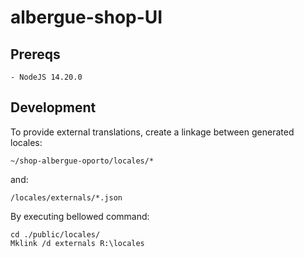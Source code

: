# albergue-shop-UI
## Prereqs
```
- NodeJS 14.20.0
```
## Development
To provide external translations, create a linkage between generated locales:
```
~/shop-albergue-oporto/locales/*
```
and:
```
/locales/externals/*.json
```
By executing bellowed command:
```
cd ./public/locales/
Mklink /d externals R:\locales
```
